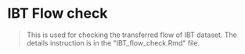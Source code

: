 # IBT Flow check
> This is used for checking the transferred flow of IBT dataset. The details instruction is in the "IBT_flow_check.Rmd" file.
